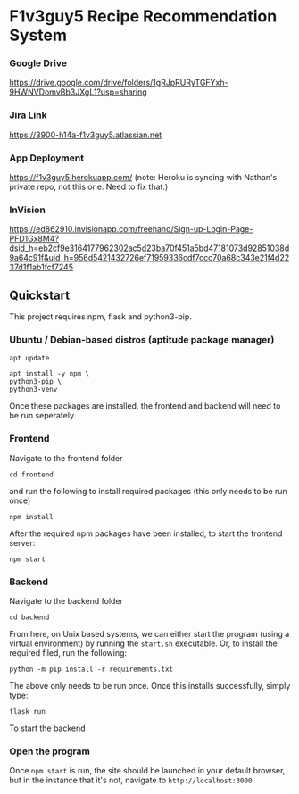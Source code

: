 # F1v3guy5 Recipe Recommendation System

### Google Drive
https://drive.google.com/drive/folders/1gRJpRURyTGFYxh-9HWNVDomvBb3JXgL1?usp=sharing

### Jira Link
https://3900-h14a-f1v3guy5.atlassian.net

### App Deployment
https://f1v3guy5.herokuapp.com/ (note: Heroku is syncing with Nathan's private repo, not this one. Need to fix that.)

### InVision
https://ed862910.invisionapp.com/freehand/Sign-up-Login-Page-PFD1Gx8M4?dsid_h=eb2cf9e3164177962302ac5d23ba70f451a5bd47181073d92851038d9a64c91f&uid_h=956d5421432726ef71959336cdf7ccc70a68c343e21f4d2237d1f1ab1fcf7245


## Quickstart

This project requires npm, flask and python3-pip.

### Ubuntu / Debian-based distros (aptitude package manager)

```
apt update

apt install -y npm \
python3-pip \
python3-venv
```

Once these packages are installed, the frontend and backend will need to be run seperately.

### Frontend

Navigate to the frontend folder
```
cd frontend
```
and run the following to install required packages (this only needs to be run once)
```
npm install
```

After the required npm packages have been installed, to start the frontend server:
```
npm start
```

### Backend

Navigate to the backend folder
```
cd backend
```
From here, on Unix based systems, we can either start the program (using a virtual environment) by running the `start.sh` executable. Or, to install the required filed, run the following:
```
python -m pip install -r requirements.txt
```
The above only needs to be run once. Once this installs successfully, simply type:
```
flask run
```
To start the backend

### Open the program

Once `npm start` is run, the site should be launched in your default browser, but in the instance that it's not, navigate to `http://localhost:3000`
